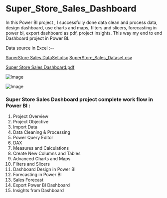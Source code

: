 # Super_Store_Sales_Dashboard
In this Power BI project , I successfully done data clean and process data, design dashboard, use charts and maps, filters and slicers, forecasting in power bi, export dashboard as pdf, project insights. This way my end to end Dashboard project in Power BI.

Data source in Excel :--

[SuperStore Sales DataSet.xlsx](https://github.com/user-attachments/files/19494429/SuperStore.Sales.DataSet.xlsx)
[SuperStore_Sales_Dataset.csv](https://github.com/user-attachments/files/19494428/SuperStore_Sales_Dataset.csv)

[Super Store Sales Dashboard.pdf](https://github.com/user-attachments/files/19494312/Super.Store.Sales.Dashboard.pdf)

![Image](https://github.com/user-attachments/assets/c3a0ada3-b8da-4117-ae72-85a3ce7a0e25)

![Image](https://github.com/user-attachments/assets/698adcdf-26c9-4c0b-b97f-74c9de5bc033)

### **Super Store Sales Dashboard project  complete work flow in Power BI :** 

1. Project Overview
2. Project Objective
3. Import Data
4. Data Cleaning & Processing
5. Power Query Editor
6. DAX
7. Measures and Calculations
8. Create New Columns and Tables
9. Advanced Charts and Maps
10. Filters and Slicers
11. Dashboard Design in Power BI 
12. Forecasting in Power BI
13. Sales Forecast
14. Export Power BI Dashboard
15. Insights from Dashboard 
